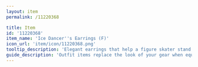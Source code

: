 ```yaml
---
layout: item
permalink: /11220368

title: Item
id: '11220368'
item_name: 'Ice Dancer''s Earrings (F)'
icon_url: 'item/icon/11220368.png'
tooltip_description: 'Elegant earrings that help a figure skater stand out on the ice.'
guide_description: 'Outfit items replace the look of your gear when equipped.'
---
```

